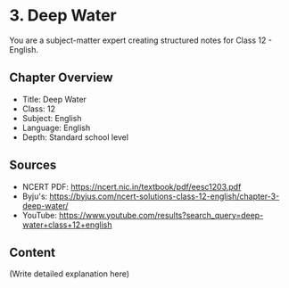 # 3. Deep Water

You are a subject-matter expert creating structured notes for Class 12 - English.

## Chapter Overview
- Title: Deep Water
- Class: 12
- Subject: English
- Language: English
- Depth: Standard school level

## Sources
- NCERT PDF: https://ncert.nic.in/textbook/pdf/eesc1203.pdf
- Byju's: https://byjus.com/ncert-solutions-class-12-english/chapter-3-deep-water/
- YouTube: https://www.youtube.com/results?search_query=deep-water+class+12+english

## Content
(Write detailed explanation here)
